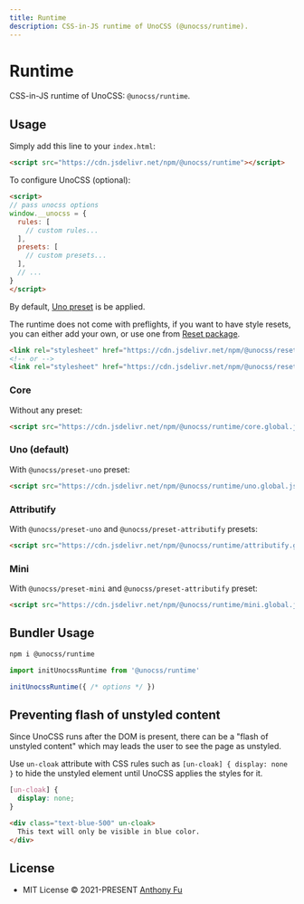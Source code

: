 ```yaml
---
title: Runtime
description: CSS-in-JS runtime of UnoCSS (@unocss/runtime).
---
```


# Runtime

CSS-in-JS runtime of UnoCSS: `@unocss/runtime`.

## Usage

Simply add this line to your `index.html`:

```html
<script src="https://cdn.jsdelivr.net/npm/@unocss/runtime"></script>
```

To configure UnoCSS (optional):

```html
<script>
// pass unocss options
window.__unocss = {
  rules: [
    // custom rules...
  ],
  presets: [
    // custom presets...
  ],
  // ...
}
</script>
```

By default, [Uno preset](/preset-uno) is be applied.

The runtime does not come with preflights, if you want to have style resets, you can either add your own, or use one from [Reset package](/reset).

```html
<link rel="stylesheet" href="https://cdn.jsdelivr.net/npm/@unocss/reset/normalize.min.css">
<!-- or -->
<link rel="stylesheet" href="https://cdn.jsdelivr.net/npm/@unocss/reset/tailwind.min.css">
```
### Core

Without any preset:

```html
<script src="https://cdn.jsdelivr.net/npm/@unocss/runtime/core.global.js"></script>
```

### Uno (default)

With `@unocss/preset-uno` preset:

```html
<script src="https://cdn.jsdelivr.net/npm/@unocss/runtime/uno.global.js"></script>
```

### Attributify

With `@unocss/preset-uno` and `@unocss/preset-attributify` presets:

```html
<script src="https://cdn.jsdelivr.net/npm/@unocss/runtime/attributify.global.js"></script>
```

### Mini

With `@unocss/preset-mini` and `@unocss/preset-attributify` preset:

```html
<script src="https://cdn.jsdelivr.net/npm/@unocss/runtime/mini.global.js"></script>
```

## Bundler Usage

```bash
npm i @unocss/runtime
```

```ts
import initUnocssRuntime from '@unocss/runtime'

initUnocssRuntime({ /* options */ })
```

## Preventing flash of unstyled content

Since UnoCSS runs after the DOM is present, there can be a "flash of unstyled content" which may leads the user to see the page as unstyled.

Use `un-cloak` attribute with CSS rules such as `[un-cloak] { display: none }` to hide the unstyled element until UnoCSS applies the styles for it.

```css
[un-cloak] {
  display: none;
}
```

```html
<div class="text-blue-500" un-cloak>
  This text will only be visible in blue color.
</div>
```

## License

- MIT License &copy; 2021-PRESENT [Anthony Fu](https://github.com/antfu)
